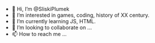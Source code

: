 - 👋 Hi, I’m @SliskiPlumek
- 👀 I’m interested in games, coding, history of XX century.
- 🌱 I’m currently learning JS, HTML.
- 💞️ I’m looking to collaborate on ...
- 📫 How to reach me ...

<!---
SliskiPlumek/SliskiPlumek is a ✨ special ✨ repository because its `README.md` (this file) appears on your GitHub profile.
You can click the Preview link to take a look at your changes.
--->
